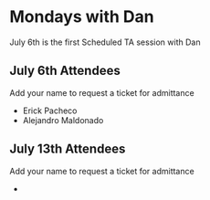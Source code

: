 # Mondays with Dan

July 6th is the first Scheduled TA session with Dan

## July 6th Attendees

Add your name to request a ticket for admittance

 - Erick Pacheco
 - Alejandro Maldonado

 ## July 13th Attendees

Add your name to request a ticket for admittance

 -
 